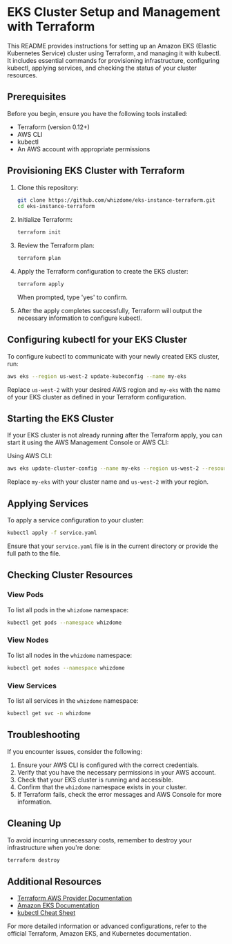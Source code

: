 # EKS Cluster Setup and Management with Terraform

This README provides instructions for setting up an Amazon EKS (Elastic Kubernetes Service) cluster using Terraform, and managing it with kubectl. It includes essential commands for provisioning infrastructure, configuring kubectl, applying services, and checking the status of your cluster resources.

## Prerequisites

Before you begin, ensure you have the following tools installed:

- Terraform (version 0.12+)
- AWS CLI
- kubectl
- An AWS account with appropriate permissions

## Provisioning EKS Cluster with Terraform

1. Clone this repository:
   ```bash
   git clone https://github.com/whizdome/eks-instance-terraform.git
   cd eks-instance-terraform
   ```

2. Initialize Terraform:
   ```bash
   terraform init
   ```

3. Review the Terraform plan:
   ```bash
   terraform plan
   ```

4. Apply the Terraform configuration to create the EKS cluster:
   ```bash
   terraform apply
   ```
   When prompted, type 'yes' to confirm.

5. After the apply completes successfully, Terraform will output the necessary information to configure kubectl.

## Configuring kubectl for your EKS Cluster

To configure kubectl to communicate with your newly created EKS cluster, run:

```bash
aws eks --region us-west-2 update-kubeconfig --name my-eks
```

Replace `us-west-2` with your desired AWS region and `my-eks` with the name of your EKS cluster as defined in your Terraform configuration.

## Starting the EKS Cluster

If your EKS cluster is not already running after the Terraform apply, you can start it using the AWS Management Console or AWS CLI:

Using AWS CLI:
```bash
aws eks update-cluster-config --name my-eks --region us-west-2 --resources-vpc-config endpointPublicAccess=true,endpointPrivateAccess=true
```

Replace `my-eks` with your cluster name and `us-west-2` with your region.

## Applying Services

To apply a service configuration to your cluster:

```bash
kubectl apply -f service.yaml
```

Ensure that your `service.yaml` file is in the current directory or provide the full path to the file.

## Checking Cluster Resources

### View Pods

To list all pods in the `whizdome` namespace:

```bash
kubectl get pods --namespace whizdome
```

### View Nodes

To list all nodes in the `whizdome` namespace:

```bash
kubectl get nodes --namespace whizdome
```

### View Services

To list all services in the `whizdome` namespace:

```bash
kubectl get svc -n whizdome
```

## Troubleshooting

If you encounter issues, consider the following:

1. Ensure your AWS CLI is configured with the correct credentials.
2. Verify that you have the necessary permissions in your AWS account.
3. Check that your EKS cluster is running and accessible.
4. Confirm that the `whizdome` namespace exists in your cluster.
5. If Terraform fails, check the error messages and AWS Console for more information.

## Cleaning Up

To avoid incurring unnecessary costs, remember to destroy your infrastructure when you're done:

```bash
terraform destroy
```

## Additional Resources

- [Terraform AWS Provider Documentation](https://registry.terraform.io/providers/hashicorp/aws/latest/docs)
- [Amazon EKS Documentation](https://docs.aws.amazon.com/eks/latest/userguide/what-is-eks.html)
- [kubectl Cheat Sheet](https://kubernetes.io/docs/reference/kubectl/cheatsheet/)

For more detailed information or advanced configurations, refer to the official Terraform, Amazon EKS, and Kubernetes documentation.
